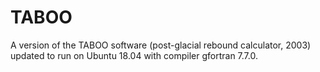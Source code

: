 # TABOO
A version of the TABOO software (post-glacial rebound calculator, 2003) updated to run on Ubuntu 18.04 with compiler gfortran 7.7.0.
